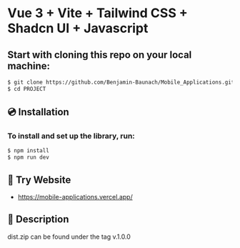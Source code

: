 # Vue 3 + Vite + Tailwind CSS + Shadcn UI + Javascript


## Start with cloning this repo on your local machine:
```bash
$ git clone https://github.com/Benjamin-Baunach/Mobile_Applications.git
$ cd PROJECT
```

## 💿 Installation
### To install and set up the library, run:
```bash
$ npm install 
$ npm run dev
```
## 🍻 Try Website 
 - https://mobile-applications.vercel.app/

## 📰 Description
dist.zip can be found under the tag v.1.0.0









